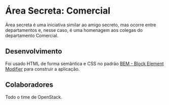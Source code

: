 # Área Secreta: Comercial
Área secreta é uma iniciativa similar ao amigo secreto, mas ocorre entre departamentos e, nesse caso, é uma homenagem aos colegas do departamento Comercial.

## Desenvolvimento
Foi usado HTML de forma semântica e CSS no padrão [BEM - Block Element Modifier](http://getbem.com/) para construir a aplicação.

## Colaboradores
Todo o time de OpenStack.